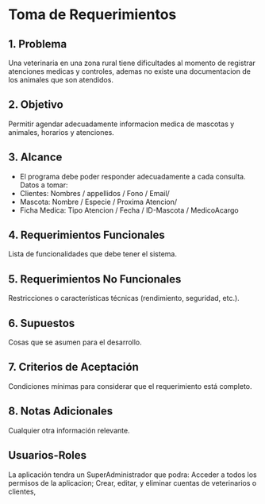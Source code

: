# Toma de Requerimientos

## 1. Problema
Una veterinaria en una zona rural tiene dificultades al momento de registrar atenciones medicas y controles, ademas no existe una documentacion de los animales que son atendidos.

## 2. Objetivo
Permitir agendar adecuadamente informacion medica de mascotas y animales, horarios y atenciones.

## 3. Alcance
- El programa debe poder responder adecuadamente a cada consulta.
Datos a tomar:
- Clientes: Nombres / appellidos / Fono / Email/ 
- Mascota: Nombre / Especie / Proxima Atencion/ 
- Ficha Medica: Tipo Atencion / Fecha / ID-Mascota / MedicoAcargo



## 4. Requerimientos Funcionales
Lista de funcionalidades que debe tener el sistema.

## 5. Requerimientos No Funcionales
Restricciones o características técnicas (rendimiento, seguridad, etc.).

## 6. Supuestos
Cosas que se asumen para el desarrollo.

## 7. Criterios de Aceptación
Condiciones mínimas para considerar que el requerimiento está completo.

## 8. Notas Adicionales
Cualquier otra información relevante.

## Usuarios-Roles
La aplicación tendra un SuperAdministrador que podra: Acceder a todos los permisos de la aplicacion;
Crear, editar, y eliminar cuentas de veterinarios o clientes,

